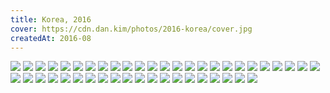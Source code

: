 ```yaml
---
title: Korea, 2016
cover: https://cdn.dan.kim/photos/2016-korea/cover.jpg
createdAt: 2016-08
---
```


<img src="https://cdn.dan.kim/photos/2016-korea/0001.jpg" class="lazyload">
<img src="https://cdn.dan.kim/photos/2016-korea/0002.jpg" class="lazyload">
<img src="https://cdn.dan.kim/photos/2016-korea/0003.jpg" class="lazyload">
<img src="https://cdn.dan.kim/photos/2016-korea/0004.jpg" class="lazyload">
<img src="https://cdn.dan.kim/photos/2016-korea/0005.jpg" class="lazyload">
<img src="https://cdn.dan.kim/photos/2016-korea/0006.jpg" class="lazyload">
<img src="https://cdn.dan.kim/photos/2016-korea/0007.jpg" class="lazyload">
<img src="https://cdn.dan.kim/photos/2016-korea/0008.jpg" class="lazyload">
<img src="https://cdn.dan.kim/photos/2016-korea/0009.jpg" class="lazyload">
<img src="https://cdn.dan.kim/photos/2016-korea/0010.jpg" class="lazyload">
<img src="https://cdn.dan.kim/photos/2016-korea/0011.jpg" class="lazyload">
<img src="https://cdn.dan.kim/photos/2016-korea/0012.jpg" class="lazyload">
<img src="https://cdn.dan.kim/photos/2016-korea/0013.jpg" class="lazyload">
<img src="https://cdn.dan.kim/photos/2016-korea/0014.jpg" class="lazyload">
<img src="https://cdn.dan.kim/photos/2016-korea/0015.jpg" class="lazyload">
<img src="https://cdn.dan.kim/photos/2016-korea/0016.jpg" class="lazyload">
<img src="https://cdn.dan.kim/photos/2016-korea/0017.jpg" class="lazyload">
<img src="https://cdn.dan.kim/photos/2016-korea/0018.jpg" class="lazyload">
<img src="https://cdn.dan.kim/photos/2016-korea/0019.jpg" class="lazyload">
<img src="https://cdn.dan.kim/photos/2016-korea/0020.jpg" class="lazyload">
<img src="https://cdn.dan.kim/photos/2016-korea/0021.jpg" class="lazyload">
<img src="https://cdn.dan.kim/photos/2016-korea/0022.jpg" class="lazyload">
<img src="https://cdn.dan.kim/photos/2016-korea/0023.jpg" class="lazyload">
<img src="https://cdn.dan.kim/photos/2016-korea/0024.jpg" class="lazyload">
<img src="https://cdn.dan.kim/photos/2016-korea/0025.jpg" class="lazyload">
<img src="https://cdn.dan.kim/photos/2016-korea/0026.jpg" class="lazyload">
<img src="https://cdn.dan.kim/photos/2016-korea/0027.jpg" class="lazyload">
<img src="https://cdn.dan.kim/photos/2016-korea/0028.jpg" class="lazyload">
<img src="https://cdn.dan.kim/photos/2016-korea/0029.jpg" class="lazyload">
<img src="https://cdn.dan.kim/photos/2016-korea/0030.jpg" class="lazyload">
<img src="https://cdn.dan.kim/photos/2016-korea/0031.jpg" class="lazyload">
<img src="https://cdn.dan.kim/photos/2016-korea/0032.jpg" class="lazyload">
<img src="https://cdn.dan.kim/photos/2016-korea/0033.jpg" class="lazyload">
<img src="https://cdn.dan.kim/photos/2016-korea/0034.jpg" class="lazyload">
<img src="https://cdn.dan.kim/photos/2016-korea/0035.jpg" class="lazyload">
<img src="https://cdn.dan.kim/photos/2016-korea/0036.jpg" class="lazyload">
<img src="https://cdn.dan.kim/photos/2016-korea/0037.jpg" class="lazyload">
<img src="https://cdn.dan.kim/photos/2016-korea/0038.jpg" class="lazyload">
<img src="https://cdn.dan.kim/photos/2016-korea/0039.jpg" class="lazyload">
<img src="https://cdn.dan.kim/photos/2016-korea/0040.jpg" class="lazyload">
<img src="https://cdn.dan.kim/photos/2016-korea/0041.jpg" class="lazyload">
<img src="https://cdn.dan.kim/photos/2016-korea/0042.jpg" class="lazyload">
<img src="https://cdn.dan.kim/photos/2016-korea/0043.jpg" class="lazyload">
<img src="https://cdn.dan.kim/photos/2016-korea/0044.jpg" class="lazyload">
<img src="https://cdn.dan.kim/photos/2016-korea/0045.jpg" class="lazyload">
